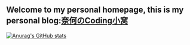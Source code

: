 ## Welcome to my personal homepage, this is my personal blog:[奈何のCoding小窝](https://naihemy.github.io/)
[![Anurag's GitHub stats](https://github-readme-stats.vercel.app/api?username=naiheMy&theme=blue-green)](https://github.com/anuraghazra/github-readme-stats)


